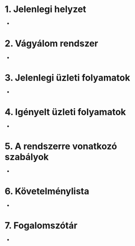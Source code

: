 # 1. Jelenlegi helyzet
-
# 2. Vágyálom rendszer
-
# 3. Jelenlegi üzleti folyamatok
-
# 4. Igényelt üzleti folyamatok
-
# 5. A rendszerre vonatkozó szabályok
-
# 6. Követelménylista
-
# 7. Fogalomszótár
-



